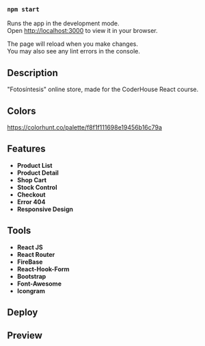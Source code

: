### `npm start`

Runs the app in the development mode.\
Open [http://localhost:3000](http://localhost:3000) to view it in your browser.

The page will reload when you make changes.\
You may also see any lint errors in the console.

## Description

"Fotosíntesis" online store, made for the CoderHouse React course.

## Colors

https://colorhunt.co/palette/f8f1f111698e19456b16c79a

## Features

- **Product List**
- **Product Detail**
- **Shop Cart** 
- **Stock Control** 
- **Checkout** 
- **Error 404** 
- **Responsive Design** 

## Tools

- **React JS**
- **React Router**
- **FireBase** 
- **React-Hook-Form** 
- **Bootstrap** 
- **Font-Awesome** 
- **Icongram** 

## Deploy

## Preview

